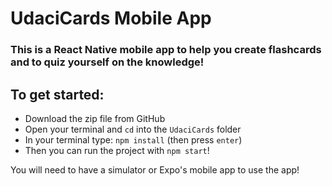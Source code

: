 # UdaciCards Mobile App

### This is a React Native mobile app to help you create flashcards and to quiz yourself on the knowledge!

## To get started:
* Download the zip file from GitHub
* Open your terminal and `cd` into the `UdaciCards` folder
* In your terminal type: `npm install` (then press `enter`)
* Then you can run the project with `npm start`!

You will need to have a simulator or Expo's mobile app to use the app!
